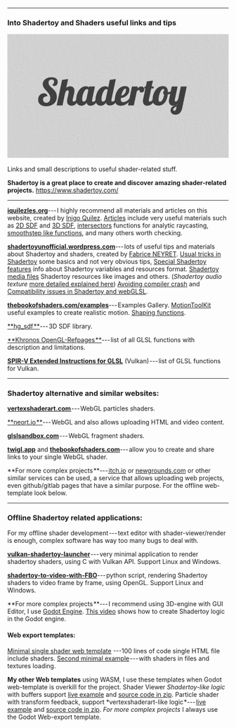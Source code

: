 * * * * *

### Into Shadertoy and Shaders useful links and tips

![](1.png)

Links and small descriptions to useful shader-related stuff.

**Shadertoy is a great place to create and discover amazing shader-related projects.** <https://www.shadertoy.com/>

* * * * *

[**iquilezles.org**](https://iquilezles.org/index.html)--- I highly recommend all materials and articles on this website, created by [Inigo Quilez](https://twitter.com/iquilezles).
[Articles](https://iquilezles.org/www/index.htm) include very useful materials such as [2D SDF](https://iquilezles.org/www/articles/distfunctions2d/distfunctions2d.htm) and [3D SDF](https://iquilezles.org/www/articles/distfunctions/distfunctions.htm), [intersectors](https://iquilezles.org/www/articles/intersectors/intersectors.htm) functions for analytic raycasting, [smoothstep like functions](https://iquilezles.org/www/articles/functions/functions.htm), and many others worth checking.

[**shadertoyunofficial.wordpress.com**](https://shadertoyunofficial.wordpress.com/)--- lots of useful tips and materials about Shadertoy and shaders, created by [Fabrice NEYRET](https://twitter.com/FabriceNEYRET).
[Usual tricks in Shadertoy](https://shadertoyunofficial.wordpress.com/2016/07/21/usual-tricks-in-shadertoyglsl/) some basics and not very obvious tips, [Special Shadertoy features](https://shadertoyunofficial.wordpress.com/2016/07/20/special-shadertoy-features/) info about Shadertoy variables and resources format.
[Shadertoy media files](https://shadertoyunofficial.wordpress.com/2019/07/23/shadertoy-media-files/) Shadertoy resources like images and others.
(*Shadertoy audio texture* [more detailed explained here](https://gist.github.com/soulthreads/2efe50da4be1fb5f7ab60ff14ca434b8))
[Avoiding compiler crash](https://shadertoyunofficial.wordpress.com/2017/11/19/avoiding-compiler-crash-or-endless-compilation/) and [Compatibility issues in Shadertoy and webGLSL](https://shadertoyunofficial.wordpress.com/2016/07/22/compatibility-issues-in-shadertoy-webglsl/).

[**thebookofshaders.com/examples**](https://thebookofshaders.com/examples/)--- Examples Gallery.
[MotionToolKit](https://thebookofshaders.com/examples/?chapter=motionToolKit) useful examples to create realistic motion. [Shaping functions](https://thebookofshaders.com/examples/?chapter=05).

[**hg_sdf **](http://mercury.sexy/hg_sdf/)--- 3D SDF library.

[**Khronos OpenGL-Refpages **](https://www.khronos.org/registry/OpenGL-Refpages/)--- list of all GLSL functions with description and limitations.

[**SPIR-V Extended Instructions for GLSL**](https://www.khronos.org/registry/spir-v/specs/unified1/GLSL.std.450.html) (Vulkan) --- list of GLSL functions for Vulkan.

* * * * *

### Shadertoy alternative and similar websites:

[**vertexshaderart.com** ](https://www.vertexshaderart.com/)--- WebGL particles shaders.

[**neort.io **](https://neort.io/tag/bmj9c1c3p9fdr6916krg)--- WebGL and also allows uploading HTML and video content.

[**glslsandbox.com**](http://glslsandbox.com/) --- WebGL fragment shaders.

[**twigl.app**](https://twigl.app/) and [**thebookofshaders.com**](https://thebookofshaders.com/edit.php)--- allow you to create and share links to your single WebGL shader.

**For more complex projects **---[ itch.io](https://itch.io/) or [newgrounds.com](https://www.newgrounds.com/) or other similar services can be used, a service that allows uploading web projects, even github/gitlab pages that have a similar purpose. For the offline web-template look below.

* * * * *

### Offline Shadertoy related applications:

For my offline shader development --- text editor with shader-viewer/render is enough, complex software has way too many bugs to deal with.

[**vulkan-shadertoy-launcher**](https://github.com/danilw/vulkan-shadertoy-launcher/releases) --- very minimal application to render shadertoy shaders, using C with Vulkan API. Support Linux and Windows.

[**shadertoy-to-video-with-FBO**](https://github.com/danilw/shadertoy-to-video-with-FBO)--- python script, rendering Shadertoy shaders to video frame by frame, using OpenGL. Support Linux and Windows.

**For more complex projects **--- I recommend using 3D-engine with GUI Editor, I use [Godot Engine](https://godotengine.org/download). [This video](https://youtu.be/v48O7Nk_n4g) shows how to create Shadertoy logic in the Godot engine.

#### **Web export templates:**

[Minimal single shader web template](https://github.com/danilw/GLSL-howto/blob/master/minimal_webgl_glsl/mini_glsl_viewer.html) ---100 lines of code single HTML file include shaders. [Second minimal example](https://github.com/danilw/GLSL-howto/tree/master/minimal_webgl_glsl/ext_glsl_texture) --- with shaders in files and textures loading.

**My other Web templates** using WASM, I use these templates when Godot web-template is overkill for the project.
Shader Viewer *Shadertoy-like logic* with buffers support [live example](https://danilw.github.io/GLSL-howto/dummy_nanogui_min/glsl_v2.html) and [source code in zip](https://github.com/danilw/GLSL-howto/tree/master/dummy_nanogui_min_wasm).
Particle shader with transform feedback, support *vertexshaderart-like logic *--- [live example](https://danilw.github.io/GLSL-howto/transorm_feedback_template/web_test_adv/feedback_advanced.html) and [source code in zip](https://github.com/danilw/GLSL-howto/tree/gh-pages/transorm_feedback_template).
*For more complex projects* I always use the Godot Web-export template.
